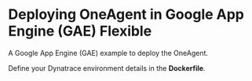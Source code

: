 # Deploying OneAgent in Google App Engine (GAE) Flexible
A Google App Engine (GAE) example to deploy the OneAgent.

Define your Dynatrace environment details in the **Dockerfile**.
